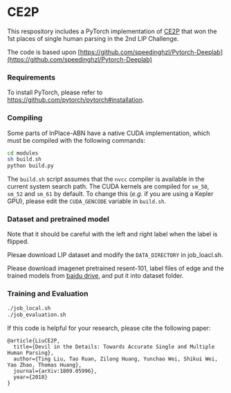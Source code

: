 # CE2P

This respository includes a PyTorch implementation of [CE2P](https://arxiv.org/abs/1809.05996) that won the 1st places of single human parsing in the 2nd LIP Challenge.  

The code is based upon [https://github.com/speedinghzl/Pytorch-Deeplab](https://github.com/speedinghzl/Pytorch-Deeplab)

### Requirements

To install PyTorch, please refer to https://github.com/pytorch/pytorch#installation.

### Compiling

Some parts of InPlace-ABN have a native CUDA implementation, which must be compiled with the following commands:
```bash
cd modules
sh build.sh
python build.py
``` 
The `build.sh` script assumes that the `nvcc` compiler is available in the current system search path.
The CUDA kernels are compiled for `sm_50`, `sm_52` and `sm_61` by default.
To change this (_e.g._ if you are using a Kepler GPU), please edit the `CUDA_GENCODE` variable in `build.sh`.

### Dataset and pretrained model
Note that it should be careful with the left and right label when the label is flipped. 

Plesae download LIP dataset and modify the `DATA_DIRECTORY` in job_loacl.sh. 
 
Please download imagenet pretrained resent-101, label files of edge and the trained models from [baidu drive](https://pan.baidu.com/s/15Fxrqe-kF4-tNuh3gka2DQ), and put it into dataset folder.

### Training and Evaluation
```bash
./job_local.sh
./job_evaluation.sh
``` 
If this code is helpful for your research, please cite the following paper:

    @article{LiuCE2P,
      title={Devil in the Details: Towards Accurate Single and Multiple Human Parsing},
      author={Ting Liu, Tao Ruan, Zilong Huang, Yunchao Wei, Shikui Wei, Yao Zhao, Thomas Huang},
      journal={arXiv:1809.05996},
      year={2018}
    }
